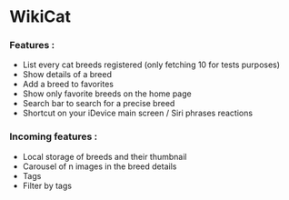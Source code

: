 # WikiCat

### Features :
* List every cat breeds registered (only fetching 10 for tests purposes)
* Show details of a breed
* Add a breed to favorites
* Show only favorite breeds on the home page
* Search bar to search for a precise breed
* Shortcut on your iDevice main screen / Siri phrases reactions

### Incoming features :
* Local storage of breeds and their thumbnail
* Carousel of n images in the breed details
* Tags
* Filter by tags

